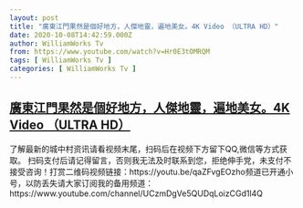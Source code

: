 ```yaml
---
layout: post
title: "廣東江門果然是個好地方，人傑地靈，遍地美女。4K Video （ULTRA HD）"
date: 2020-10-08T14:42:59.000Z
author: WilliamWorks Tv
from: https://www.youtube.com/watch?v=Hr0E3tOMRQM
tags: [ WilliamWorks Tv ]
categories: [ WilliamWorks Tv ]
---
```

<!--1602168179000-->
[廣東江門果然是個好地方，人傑地靈，遍地美女。4K Video （ULTRA HD）](https://www.youtube.com/watch?v=Hr0E3tOMRQM)
------

<div>
了解最新的城中村资讯请看视频末尾，扫码后在视频下方留下QQ,微信等方式获取。 扫码支付后请记得留言，否则我无法及时联系到您，拒绝伸手党，未支付不接受咨询！打赏二维码视频链接：https://youtu.be/qaZFvgEOzho频道已开通小号，以防丢失请大家订阅我的备用频道：https://www.youtube.com/channel/UCzmDgVe5QUDqLoizCGd1l4Q
</div>
